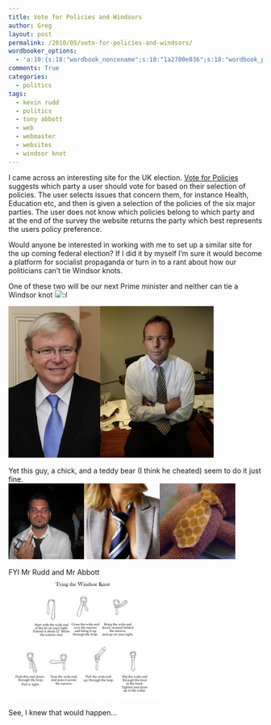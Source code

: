 ```yaml
---
title: Vote for Policies and Windsors
author: Greg
layout: post
permalink: /2010/05/vote-for-policies-and-windsors/
wordbooker_options:
  - 'a:10:{s:18:"wordbook_noncename";s:10:"1a2700e036";s:18:"wordbook_page_post";s:4:"-100";s:18:"wordbook_orandpage";s:1:"2";s:23:"wordbook_default_author";s:1:"2";s:23:"wordbook_extract_length";s:3:"256";s:19:"wordbook_actionlink";s:3:"300";s:26:"wordbooker_publish_default";s:2:"on";s:18:"wordbook_attribute";s:31:"Posted a new post on their blog";s:29:"wordbooker_status_update_text";s:35:": New blog post :  %title% - %link%";s:20:"wordbook_comment_get";s:2:"on";}'
comments: True
categories:
  - politics
tags:
  - kevin rudd
  - politics
  - tony abbott
  - web
  - webmaster
  - websites
  - windsor knot
---
```

I came across an interesting site for the UK election. [Vote for Policies][1] suggests which party a user should vote for based on their selection of policies. The user selects issues that concern them, for instance Health, Education etc, and then is given a selection of the policies of the six major parties. The user does not know which policies belong to which party and at the end of the survey the website returns the party which best represents the users policy preference.

Would anyone be interested in working with me to set up a similar site for the up coming federal election? If I did it by myself I&#8217;m sure it would become a platform for socialist propaganda or turn in to a rant about how our politicians can&#8217;t tie Windsor knots.

One of these two will be our next Prime minister and neither can tie a Windsor knot <img src="http://gregology.net/wp-includes/images/smilies/frownie.png" alt=":(" class="wp-smiley" style="height: 1em; max-height: 1em;" />

[<img src="/wp-content/uploads/2010/05/Kevin_Rudd_by_UNDP-182x300.jpg" alt="" title="Kevin_Rudd_by_UNDP" width="182" height="300" class="alignnone size-medium wp-image-370" />][2][<img src="/wp-content/uploads/2010/05/tony-abbott-225x300.jpg" alt="" title="tony abbott" width="225" height="300" class="alignnone size-medium wp-image-375" />][3]

Yet this guy, a chick, and a teddy bear (I think he cheated) seem to do it just fine.  
[<img src="/wp-content/uploads/2010/05/tie1-150x150.jpg" alt="" title="tie1" width="150" height="150" class="alignnone size-thumbnail wp-image-372" />][4][<img src="/wp-content/uploads/2010/05/tie-chick-150x150.jpg" alt="" title="tie chick" width="150" height="150" class="alignnone size-thumbnail wp-image-373" />][5][<img src="/wp-content/uploads/2010/05/tie-teddy-bear-150x150.jpg" alt="" title="tie teddy bear" width="150" height="150" class="alignnone size-thumbnail wp-image-374" />][6]

FYI Mr Rudd and Mr Abbott  
[<img src="/wp-content/uploads/2010/05/Tying_the_Windsor_Knot-300x244.jpg" alt="" title="Tying_the_Windsor_Knot" width="300" height="244" class="alignnone size-medium wp-image-376" />][7]

See, I knew that would happen&#8230;

 [1]: http://www.voteforpolicies.org.uk
 [2]: /wp-content/uploads/2010/05/Kevin_Rudd_by_UNDP.jpg
 [3]: /wp-content/uploads/2010/05/tony-abbott.jpg
 [4]: /wp-content/uploads/2010/05/tie1.jpg
 [5]: /wp-content/uploads/2010/05/tie-chick.jpg
 [6]: /wp-content/uploads/2010/05/tie-teddy-bear.jpg
 [7]: /wp-content/uploads/2010/05/Tying_the_Windsor_Knot.jpg